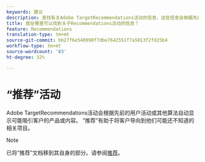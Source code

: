 ```yaml
---
keywords: 建议
description: 查找有关Adobe TargetRecommendations活动的信息，这些信息会根据先前的用户活动自动显示可能引起客户兴趣的产品或内容。
title: 我在哪里可以找到关于Recommendations活动的信息？
feature: Recommendations
translation-type: tm+mt
source-git-commit: bb27f6e540998f7dbe7642551f7a5013f2fd25b4
workflow-type: tm+mt
source-wordcount: '83'
ht-degree: 32%

---
```



# “推荐”活动

Adobe TargetRecommendations活动会根据先前的用户活动或其他算法自动显示可能吸引客户的产品或内容。 “推荐”有助于将客户导向到他们可能还不知道的相关项目。

>[!NOTE]
>
>已将“推荐”文档移到其自身的部分。请参阅[推荐](/help/c-recommendations/recommendations.md#concept_7556C8A4543942F2A77B13A29339C0C0)。

